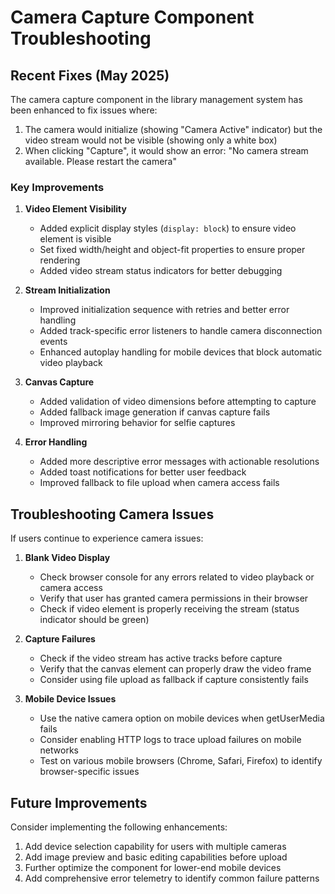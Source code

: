 # Camera Capture Component Troubleshooting

## Recent Fixes (May 2025)

The camera capture component in the library management system has been enhanced to fix issues where:
1. The camera would initialize (showing "Camera Active" indicator) but the video stream would not be visible (showing only a white box)
2. When clicking "Capture", it would show an error: "No camera stream available. Please restart the camera"

### Key Improvements

1. **Video Element Visibility**
   - Added explicit display styles (`display: block`) to ensure video element is visible
   - Set fixed width/height and object-fit properties to ensure proper rendering
   - Added video stream status indicators for better debugging

2. **Stream Initialization**
   - Improved initialization sequence with retries and better error handling
   - Added track-specific error listeners to handle camera disconnection events
   - Enhanced autoplay handling for mobile devices that block automatic video playback

3. **Canvas Capture**
   - Added validation of video dimensions before attempting to capture
   - Added fallback image generation if canvas capture fails
   - Improved mirroring behavior for selfie captures

4. **Error Handling**
   - Added more descriptive error messages with actionable resolutions
   - Added toast notifications for better user feedback
   - Improved fallback to file upload when camera access fails

## Troubleshooting Camera Issues

If users continue to experience camera issues:

1. **Blank Video Display**
   - Check browser console for any errors related to video playback or camera access
   - Verify that user has granted camera permissions in their browser
   - Check if video element is properly receiving the stream (status indicator should be green)

2. **Capture Failures**
   - Check if the video stream has active tracks before capture
   - Verify that the canvas element can properly draw the video frame
   - Consider using file upload as fallback if capture consistently fails

3. **Mobile Device Issues**
   - Use the native camera option on mobile devices when getUserMedia fails
   - Consider enabling HTTP logs to trace upload failures on mobile networks
   - Test on various mobile browsers (Chrome, Safari, Firefox) to identify browser-specific issues

## Future Improvements

Consider implementing the following enhancements:

1. Add device selection capability for users with multiple cameras
2. Add image preview and basic editing capabilities before upload
3. Further optimize the component for lower-end mobile devices
4. Add comprehensive error telemetry to identify common failure patterns
